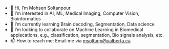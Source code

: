 - 👋 Hi, I’m Mohsen Soltanpour
- 👀 I’m interested in AI, ML, Medical Imaging, Computer Vision, Bioinformatics
- 🌱 I’m currently learning Brain decoding, Segmentation, Data science
- 💞️ I’m looking to collaborate on Machine Learning in Biomedical applecations, e.g., classification, segmentation, Bio signals analysis, etc.
- 📫 How to reach me: Email me via msoltanp@ualberta.ca


